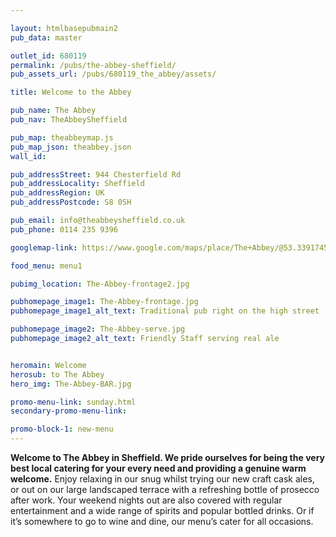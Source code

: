 ```yaml
---

layout: htmlbasepubmain2
pub_data: master

outlet_id: 680119
permalink: /pubs/the-abbey-sheffield/
pub_assets_url: /pubs/680119_the_abbey/assets/

title: Welcome to the Abbey

pub_name: The Abbey
pub_nav: TheAbbeySheffield 

pub_map: theabbeymap.js
pub_map_json: theabbey.json
wall_id: 

pub_addressStreet: 944 Chesterfield Rd
pub_addressLocality: Sheffield
pub_addressRegion: UK
pub_addressPostcode: S8 0SH

pub_email: info@theabbeysheffield.co.uk
pub_phone: 0114 235 9396

googlemap-link: https://www.google.com/maps/place/The+Abbey/@53.3391745,-1.4824066,17z/data=!4m12!1m6!3m5!1s0x487982549c313903:0x21582321c397d0a8!2sThe+Abbey!8m2!3d53.3392311!4d-1.4817432!3m4!1s0x487982549c313903:0x21582321c397d0a8!8m2!3d53.3392311!4d-1.4817432

food_menu: menu1

pubimg_location: The-Abbey-frontage2.jpg 

pubhomepage_image1: The-Abbey-frontage.jpg
pubhomepage_image1_alt_text: Traditional pub right on the high street

pubhomepage_image2: The-Abbey-serve.jpg
pubhomepage_image2_alt_text: Friendly Staff serving real ale


heromain: Welcome
herosub: to The Abbey
hero_img: The-Abbey-BAR.jpg

promo-menu-link: sunday.html
secondary-promo-menu-link:

promo-block-1: new-menu
---
```



**Welcome to The Abbey in Sheffield. We pride ourselves for being the very best local catering for your every need and providing a genuine warm welcome.** Enjoy relaxing in our snug whilst trying our new craft cask ales, or out on our large landscaped terrace with a refreshing bottle of prosecco after work. Your weekend nights out are also covered with regular entertainment and a wide range of spirits and popular bottled drinks. Or if it’s somewhere to go to wine and dine, our menu’s cater for all occasions.